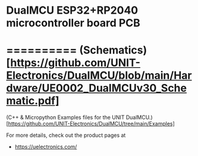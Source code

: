 # DualMCU ESP32+RP2040 microcontroller board PCB

==========
(Schematics)[https://github.com/UNIT-Electronics/DualMCU/blob/main/Hardware/UE0002_DualMCUv30_Schematic.pdf]
==========

(C++ & Micropython Examples files for the UNIT DualMCU.)[https://github.com/UNIT-Electronics/DualMCU/tree/main/Examples] 

For more details, check out the product pages at
* https://uelectronics.com/
